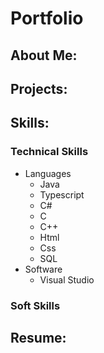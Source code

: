 # Portfolio

## About Me:

## Projects:

## Skills:
### Technical Skills
- Languages
    - Java
    - Typescript
    - C#
    - C
    - C++
    - Html
    - Css
    - SQL
- Software
    - Visual Studio
### Soft Skills

## Resume:

